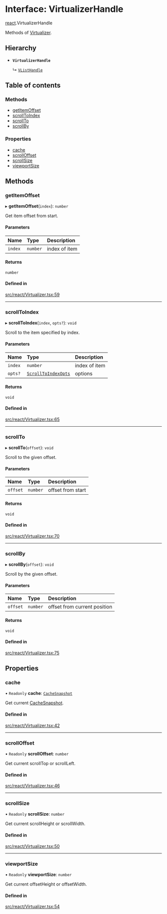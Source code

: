 # Interface: VirtualizerHandle

[react](../modules/react.md).VirtualizerHandle

Methods of [Virtualizer](../modules/react.md#virtualizer).

## Hierarchy

- **`VirtualizerHandle`**

  ↳ [`VListHandle`](react.VListHandle.md)

## Table of contents

### Methods

- [getItemOffset](react.VirtualizerHandle.md#getitemoffset)
- [scrollToIndex](react.VirtualizerHandle.md#scrolltoindex)
- [scrollTo](react.VirtualizerHandle.md#scrollto)
- [scrollBy](react.VirtualizerHandle.md#scrollby)

### Properties

- [cache](react.VirtualizerHandle.md#cache)
- [scrollOffset](react.VirtualizerHandle.md#scrolloffset)
- [scrollSize](react.VirtualizerHandle.md#scrollsize)
- [viewportSize](react.VirtualizerHandle.md#viewportsize)

## Methods

### getItemOffset

▸ **getItemOffset**(`index`): `number`

Get item offset from start.

#### Parameters

| Name | Type | Description |
| :------ | :------ | :------ |
| `index` | `number` | index of item |

#### Returns

`number`

#### Defined in

[src/react/Virtualizer.tsx:59](https://github.com/inokawa/virtua/blob/7830fce86f8965dc3497e8feee92ff1de1b069d2/src/react/Virtualizer.tsx#L59)

___

### scrollToIndex

▸ **scrollToIndex**(`index`, `opts?`): `void`

Scroll to the item specified by index.

#### Parameters

| Name | Type | Description |
| :------ | :------ | :------ |
| `index` | `number` | index of item |
| `opts?` | [`ScrollToIndexOpts`](react.ScrollToIndexOpts.md) | options |

#### Returns

`void`

#### Defined in

[src/react/Virtualizer.tsx:65](https://github.com/inokawa/virtua/blob/7830fce86f8965dc3497e8feee92ff1de1b069d2/src/react/Virtualizer.tsx#L65)

___

### scrollTo

▸ **scrollTo**(`offset`): `void`

Scroll to the given offset.

#### Parameters

| Name | Type | Description |
| :------ | :------ | :------ |
| `offset` | `number` | offset from start |

#### Returns

`void`

#### Defined in

[src/react/Virtualizer.tsx:70](https://github.com/inokawa/virtua/blob/7830fce86f8965dc3497e8feee92ff1de1b069d2/src/react/Virtualizer.tsx#L70)

___

### scrollBy

▸ **scrollBy**(`offset`): `void`

Scroll by the given offset.

#### Parameters

| Name | Type | Description |
| :------ | :------ | :------ |
| `offset` | `number` | offset from current position |

#### Returns

`void`

#### Defined in

[src/react/Virtualizer.tsx:75](https://github.com/inokawa/virtua/blob/7830fce86f8965dc3497e8feee92ff1de1b069d2/src/react/Virtualizer.tsx#L75)

## Properties

### cache

• `Readonly` **cache**: [`CacheSnapshot`](react.CacheSnapshot.md)

Get current [CacheSnapshot](react.CacheSnapshot.md).

#### Defined in

[src/react/Virtualizer.tsx:42](https://github.com/inokawa/virtua/blob/7830fce86f8965dc3497e8feee92ff1de1b069d2/src/react/Virtualizer.tsx#L42)

___

### scrollOffset

• `Readonly` **scrollOffset**: `number`

Get current scrollTop or scrollLeft.

#### Defined in

[src/react/Virtualizer.tsx:46](https://github.com/inokawa/virtua/blob/7830fce86f8965dc3497e8feee92ff1de1b069d2/src/react/Virtualizer.tsx#L46)

___

### scrollSize

• `Readonly` **scrollSize**: `number`

Get current scrollHeight or scrollWidth.

#### Defined in

[src/react/Virtualizer.tsx:50](https://github.com/inokawa/virtua/blob/7830fce86f8965dc3497e8feee92ff1de1b069d2/src/react/Virtualizer.tsx#L50)

___

### viewportSize

• `Readonly` **viewportSize**: `number`

Get current offsetHeight or offsetWidth.

#### Defined in

[src/react/Virtualizer.tsx:54](https://github.com/inokawa/virtua/blob/7830fce86f8965dc3497e8feee92ff1de1b069d2/src/react/Virtualizer.tsx#L54)
